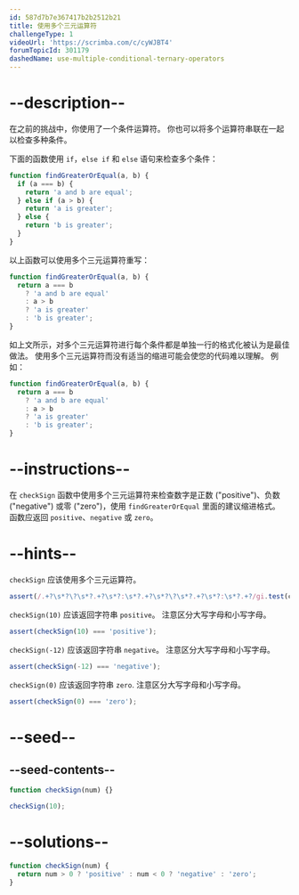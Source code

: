 ```yaml
---
id: 587d7b7e367417b2b2512b21
title: 使用多个三元运算符
challengeType: 1
videoUrl: 'https://scrimba.com/c/cyWJBT4'
forumTopicId: 301179
dashedName: use-multiple-conditional-ternary-operators
---
```


# --description--

在之前的挑战中，你使用了一个条件运算符。 你也可以将多个运算符串联在一起以检查多种条件。

下面的函数使用 `if`，`else if` 和 `else` 语句来检查多个条件：

```js
function findGreaterOrEqual(a, b) {
  if (a === b) {
    return 'a and b are equal';
  } else if (a > b) {
    return 'a is greater';
  } else {
    return 'b is greater';
  }
}
```

以上函数可以使用多个三元运算符重写：

```js
function findGreaterOrEqual(a, b) {
  return a === b
    ? 'a and b are equal'
    : a > b
    ? 'a is greater'
    : 'b is greater';
}
```

如上文所示，对多个三元运算符进行每个条件都是单独一行的格式化被认为是最佳做法。 使用多个三元运算符而没有适当的缩进可能会使您的代码难以理解。 例如：

```js
function findGreaterOrEqual(a, b) {
  return a === b
    ? 'a and b are equal'
    : a > b
    ? 'a is greater'
    : 'b is greater';
}
```

# --instructions--

在 `checkSign` 函数中使用多个三元运算符来检查数字是正数 ("positive")、负数 ("negative") 或零 ("zero")，使用 `findGreaterOrEqual` 里面的建议缩进格式。 函数应返回 `positive`、`negative` 或 `zero`。

# --hints--

`checkSign` 应该使用多个三元运算符。

```js
assert(/.+?\s*?\?\s*?.+?\s*?:\s*?.+?\s*?\?\s*?.+?\s*?:\s*?.+?/gi.test(code));
```

`checkSign(10)` 应该返回字符串 `positive`。 注意区分大写字母和小写字母。

```js
assert(checkSign(10) === 'positive');
```

`checkSign(-12)` 应该返回字符串 `negative`。 注意区分大写字母和小写字母。

```js
assert(checkSign(-12) === 'negative');
```

`checkSign(0)` 应该返回字符串 `zero`. 注意区分大写字母和小写字母。

```js
assert(checkSign(0) === 'zero');
```

# --seed--

## --seed-contents--

```js
function checkSign(num) {}

checkSign(10);
```

# --solutions--

```js
function checkSign(num) {
  return num > 0 ? 'positive' : num < 0 ? 'negative' : 'zero';
}
```
